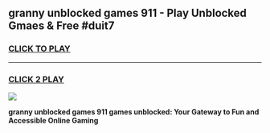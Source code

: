 
## granny unblocked games 911 - Play Unblocked Gmaes & Free #duit7
<h3>
<a href="https://news.freeplayer.one?title=granny_unblocked_games_911&ref=24F">CLICK TO PLAY</a></h3>
<hr>

<h3>
<a href="https://news.freeplayer.one?title=granny_unblocked_games_911&ref=24F">CLICK 2 PLAY</a>
  
</h3>

<a href="https://news.freeplayer.one?title=granny_unblocked_games_911&ref=24F/"><img src="https://clearcache.store/games.png"></a>


**granny unblocked games 911 games unblocked: Your Gateway to Fun and Accessible Online Gaming**
